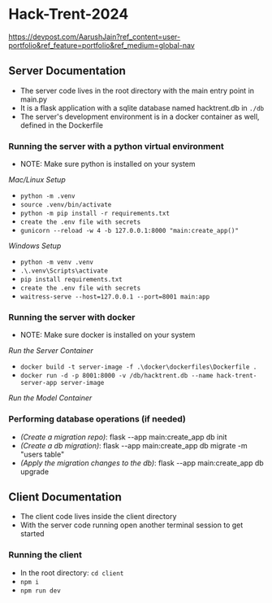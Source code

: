 # Hack-Trent-2024

https://devpost.com/AarushJain?ref_content=user-portfolio&ref_feature=portfolio&ref_medium=global-nav

## Server Documentation

* The server code lives in the root directory with the main entry point in main.py
* It is a flask application with a sqlite database named hacktrent.db in `./db`
* The server's development environment is in a docker container as well, defined in the Dockerfile

### Running the server with a python virtual environment

* NOTE: Make sure python is installed on your system

*Mac/Linux Setup*

- `python -m .venv`
- `source .venv/bin/activate`
- `python -m pip install -r requirements.txt`
- `create the .env file with secrets`
- `gunicorn --reload -w 4 -b 127.0.0.1:8000 "main:create_app()"`

*Windows Setup*

- `python -m venv .venv`
- `.\.venv\Scripts\activate`
- `pip install requirements.txt`
- `create the .env file with secrets`
- `waitress-serve --host=127.0.0.1 --port=8001 main:app`

### Running the server with docker

* NOTE: Make sure docker is installed on your system

*Run the Server Container*

- `docker build -t server-image -f .\docker\dockerfiles\Dockerfile .`
- `docker run -d -p 8001:8000 -v /db/hacktrent.db --name hack-trent-server-app server-image`

*Run the Model Container*

### Performing database operations (if needed)

- *(Create a migration repo)*: flask --app main:create_app db init
- *(Create a db migration)*: flask --app main:create_app db migrate -m "users table"
- *(Apply the migration changes to the db)*: flask --app main:create_app db upgrade

## Client Documentation

* The client code lives inside the client directory
* With the server code running open another terminal session to get started

### Running the client

- In the root directory: `cd client`
- `npm i`
- `npm run dev`
